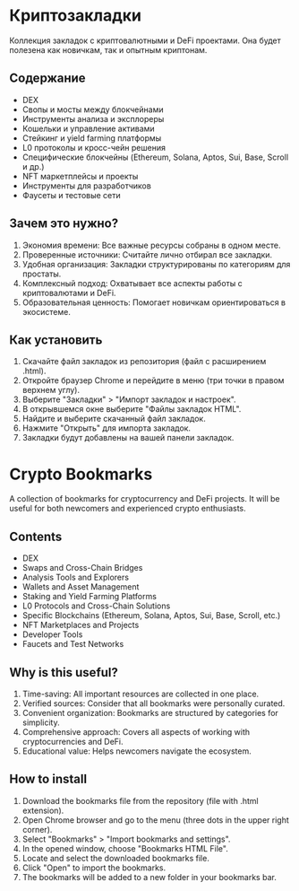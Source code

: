 # Криптозакладки

Коллекция закладок с криптовалютными и DeFi проектами. Она будет полезена как новичкам, так и опытным криптонам.

## Содержание

- DEX
- Свопы и мосты между блокчейнами
- Инструменты анализа и эксплореры
- Кошельки и управление активами
- Стейкинг и yield farming платформы
- L0 протоколы и кросс-чейн решения
- Специфические блокчейны (Ethereum, Solana, Aptos, Sui, Base, Scroll и др.)
- NFT маркетплейсы и проекты
- Инструменты для разработчиков
- Фаусеты и тестовые сети

## Зачем это нужно?

1. Экономия времени: Все важные ресурсы собраны в одном месте.
2. Проверенные источники: Считайте лично отбирал все закладки.
3. Удобная организация: Закладки структурированы по категориям для простаты.
4. Комплексный подход: Охватывает все аспекты работы с криптовалютами и DeFi.
5. Образовательная ценность: Помогает новичкам ориентироваться в экосистеме.

## Как установить

1. Скачайте файл закладок из репозитория (файл с расширением .html).
2. Откройте браузер Chrome и перейдите в меню (три точки в правом верхнем углу).
3. Выберите "Закладки" > "Импорт закладок и настроек".
4. В открывшемся окне выберите "Файлы закладок HTML".
5. Найдите и выберите скачанный файл закладок.
6. Нажмите "Открыть" для импорта закладок.
7. Закладки будут добавлены на вашей панели закладок.




# Crypto Bookmarks

A collection of bookmarks for cryptocurrency and DeFi projects. It will be useful for both newcomers and experienced crypto enthusiasts.

## Contents

- DEX
- Swaps and Cross-Chain Bridges
- Analysis Tools and Explorers
- Wallets and Asset Management
- Staking and Yield Farming Platforms
- L0 Protocols and Cross-Chain Solutions
- Specific Blockchains (Ethereum, Solana, Aptos, Sui, Base, Scroll, etc.)
- NFT Marketplaces and Projects
- Developer Tools
- Faucets and Test Networks

## Why is this useful?

1. Time-saving: All important resources are collected in one place.
2. Verified sources: Consider that all bookmarks were personally curated.
3. Convenient organization: Bookmarks are structured by categories for simplicity.
4. Comprehensive approach: Covers all aspects of working with cryptocurrencies and DeFi.
5. Educational value: Helps newcomers navigate the ecosystem.

## How to install

1. Download the bookmarks file from the repository (file with .html extension).
2. Open Chrome browser and go to the menu (three dots in the upper right corner).
3. Select "Bookmarks" > "Import bookmarks and settings".
4. In the opened window, choose "Bookmarks HTML File".
5. Locate and select the downloaded bookmarks file.
6. Click "Open" to import the bookmarks.
7. The bookmarks will be added to a new folder in your bookmarks bar.
